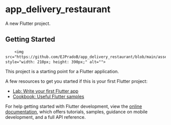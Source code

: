 # app_delivery_restaurant

A new Flutter project.

## Getting Started
 
<!DOCTYPE html>
<html lang="en">
<head>
    <meta charset="UTF-8">
    <meta http-equiv="X-UA-Compatible" content="IE=edge">
    <meta name="viewport" content="width=device-width, initial-scale=1.0">
   
</head>
<body>

 
        <img src="https://github.com/EJPradoB/app_delivery_restaurant/blob/main/assets/ImagenesGIT/delibery_img_1.png" style="width: 210px; height: 390px;" alt="">


</body>
</html>


This project is a starting point for a Flutter application.

A few resources to get you started if this is your first Flutter project:

- [Lab: Write your first Flutter app](https://docs.flutter.dev/get-started/codelab)
- [Cookbook: Useful Flutter samples](https://docs.flutter.dev/cookbook)

For help getting started with Flutter development, view the
[online documentation](https://docs.flutter.dev/), which offers tutorials,
samples, guidance on mobile development, and a full API reference.
